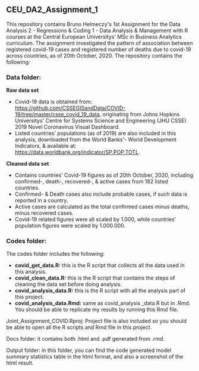 ## CEU_DA2_Assignment_1

This repository contains Bruno Helmeczy's 1st Assignment for the Data Analysis 2 - Regressions & Coding 1 - Data Analysis & Management with R courses at the Central European Universitys' MSc in Business Analytics curriculum. The assignment investigated the pattern of association between registered covid-19 cases and registered number of deaths due to covid-19 across countries, as of 20th October, 2020. The repository contains the following:

### Data folder: 
**Raw data set** 
- Covid-19 data is obtained from: https://github.com/CSSEGISandData/COVID-19/tree/master/csse_covid_19_data, originating from Johns Hopkins Universitys' Centre for Systems Science and Engineering (JHU CSSE) 2019 Novel Coronavirus Visual Dashboard.
- Listed countries' populations (as of 2019) are also included in this analysis, downloaded from the World Banks'- World Development Indicators, & available at: https://data.worldbank.org/indicator/SP.POP.TOTL. 

**Cleaned data set** 
- Contains countries' Covid-19 figures as of 20th October, 2020, including confirmed-, death-, recovered-, & active cases from 182 listed countries.
- Confirmed- & Death cases also include probable cases, if such data is reported in a country. 
- Active cases are calculated as the total confirmed cases minus deaths, minus recovered cases. 
- Covid-19 related figures were all scaled by 1.000, while countries' population figures were scaled by 1.000.000.

### Codes folder:
The codes folder includes the following:
- **covid_get_data.R:** this is the R script that collects all the data used in this analysis.
- **covid_clean_data.R:** this is the R script that contains the steps of cleaning the data set before doing analysis.
- **covid_analysis_data.R:** this is the R script with all the analysis part of this project.
- **covid_analysis_data.Rmd:** same as covid_analysis _data.R but in .Rmd. You should be able to replicate my results by running this Rmd file.

Joint_Assignment_COVID.Rproj: Project file is also included so you should be able to open all the R scripts and Rmd file in this project.

Docs folder: it contains both .html and .pdf generated from .rmd.

Output folder: in this folder, you can find the code generated model summary statistics table in the html format, and also a screenshot of the html result.
